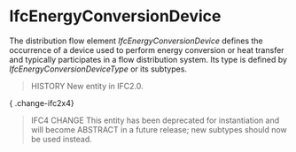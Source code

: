 # IfcEnergyConversionDevice

The distribution flow element _IfcEnergyConversionDevice_ defines the occurrence of a device used to perform energy conversion or heat transfer and typically participates in a flow distribution system. Its type is defined by _IfcEnergyConversionDeviceType_ or its subtypes.<!-- end of definition -->

> HISTORY  New entity in IFC2.0.

{ .change-ifc2x4}
> IFC4 CHANGE  This entity has been deprecated for instantiation and will become ABSTRACT in a future release; new subtypes should now be used instead.
